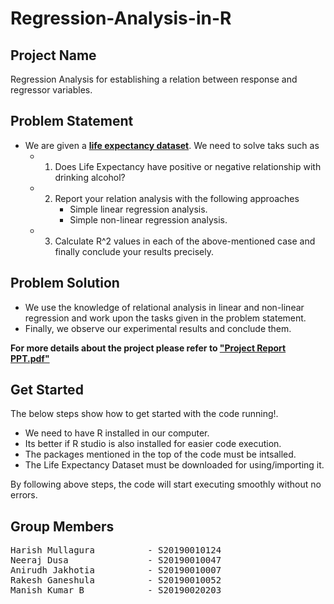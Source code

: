 # Regression-Analysis-in-R

## Project Name
Regression Analysis for establishing a relation between response and regressor variables.

## Problem Statement
* We are given a [**life expectancy dataset**][2]. We need to solve taks such as
  * 1) Does Life Expectancy have positive or negative relationship with drinking alcohol?
  * 2) Report your relation analysis with the following approaches
        * Simple linear regression analysis.
        * Simple non-linear regression analysis.
  * 3) Calculate R^2 values in each of the above-mentioned case and finally conclude your
results precisely.

## Problem Solution
- We use the knowledge of relational analysis in linear and non-linear regression and work upon the tasks given in the problem statement.
- Finally, we observe our experimental results and conclude them.

**For more details about the project please refer to [**"Project Report PPT.pdf"**][1]**

[1]: https://github.com/mullaguraharish/Regression-Analysis-in-R/blob/main/Project%20Report.pdf "Title"
[2]: https://www.kaggle.com/kumarajarshi/life-expectancy-who "Title"

## Get Started

The below steps show how to get started with the code running!.
- We need to have R installed in our computer.
- Its better if R studio is also installed for easier code execution.
- The packages mentioned in the top of the code must be intsalled.
- The Life Expectancy Dataset must be downloaded for using/importing it.

By following above steps, the code will start executing smoothly without no errors. 

## Group Members

<pre>
Harish Mullagura          - S20190010124
Neeraj Dusa               - S20190010047
Anirudh Jakhotia          - S20190010007
Rakesh Ganeshula          - S20190010052
Manish Kumar B            - S20190020203
</pre>
